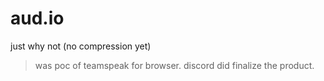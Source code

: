 # aud.io
just why not (no compression yet)

> was poc of teamspeak for browser. discord did finalize the product.
